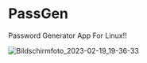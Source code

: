 # PassGen
Password Generator App For Linux!!

![Bildschirmfoto_2023-02-19_19-36-33](https://user-images.githubusercontent.com/120198371/219968112-2081ca7a-688d-40e8-abe5-6258ea1afa38.png)
